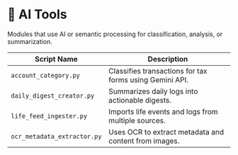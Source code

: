 # 🧠 AI Tools

Modules that use AI or semantic processing for classification, analysis, or summarization.

| Script Name                         | Description |
|------------------------------------|-------------|
| `account_category.py`              | Classifies transactions for tax forms using Gemini API. |
| `daily_digest_creator.py`          | Summarizes daily logs into actionable digests. |
| `life_feed_ingester.py`            | Imports life events and logs from multiple sources. |
| `ocr_metadata_extractor.py`        | Uses OCR to extract metadata and content from images. |